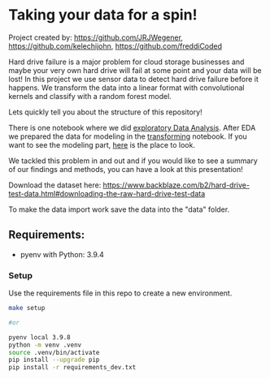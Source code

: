 # Taking your data for a spin!

Project created by: https://github.com/JRJWegener, https://github.com/kelechijohn, https://github.com/freddiCoded

Hard drive failure is a major problem for cloud storage businesses and maybe your very own hard drive will fail at some point and your data will be lost! In this project we use sensor data to detect hard drive failure before it happens. We transform the data into a linear format with convolutional kernels and classify with a random forest model.

Lets quickly tell you about the structure of this repository!

There is one notebook where we did [exploratory Data Analysis](notebooks/EDA_Spin.ipynb).
After EDA we prepared the data for modeling in the [transforming](notebooks/transforming.ipynb) notebook.
If you want to see the modeling part, [here](notebooks/modeling.ipynb) is the place to look.

We tackled this problem in and out and if you would like to see a summary of our findings and methods, you can have a look at this presentation!


Download the dataset here: https://www.backblaze.com/b2/hard-drive-test-data.html#downloading-the-raw-hard-drive-test-data

To make the data import work save the data into the "data" folder.



## Requirements:

- pyenv with Python: 3.9.4

### Setup

Use the requirements file in this repo to create a new environment.

```BASH
make setup

#or

pyenv local 3.9.8
python -m venv .venv
source .venv/bin/activate
pip install --upgrade pip
pip install -r requirements_dev.txt
```







